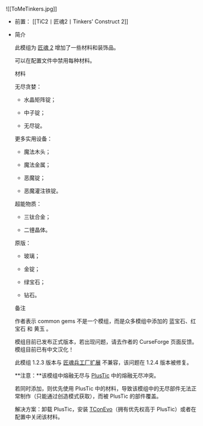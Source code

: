 ![[ToMeTinkers.jpg]]
- 前置：
 [[TiC2丨匠魂2丨Tinkers' Construct 2]]

- 简介
    
    此模组为 [匠魂 2](https://www.mcmod.cn/class/683.html) 增加了一些材料和装饰品。
    
    可以在配置文件中禁用每种材料。
    
    材料
    
    无尽贪婪：
    
    - 水晶矩阵锭；
        
    - 中子锭；
        
    - 无尽锭。
        
    
    更多实用设备：  
    
    - 魔法木头；
        
    - 魔法金属；  
        
    - 恶魔锭；  
        
    - 恶魔灌注铁锭。
        
    
    超能物质：  
    
    - 三钛合金；
        
    - 二锂晶体。
        
    
    原版：  
    
    - 玻璃；
        
    - 金锭；
        
    - 绿宝石；
        
    - 钻石。
        
    
    备注
    
    作者表示 common gems 不是一个模组，而是众多模组中添加的 蓝宝石、红宝石 和 黄玉 。
    
      
    
    模组目前已发布正式版本，若出现问题，请去作者的 CurseForge 页面反馈。模组目前已有中文汉化！
    
    此模组 1.2.3 版本与 [匠魂兵工厂扩展](https://www.mcmod.cn/class/1861.html "匠魂兵工厂扩展") 不兼容，该问题在 1.2.4 版本被修复。
    
      
    
    **注意：**该模组中熔融无尽与 [PlusTic](https://www.mcmod.cn/class/670.html "plustic") 中的熔融无尽冲突。
    
    若同时添加，则优先使用 PlusTic 中的材料，导致该模组中的无尽部件无法正常制作（只能通过创造模式获取），而被 PlusTic 的部件覆盖。
    
    解决方案：卸载 PlusTic，安装 [TConEvo](https://www.mcmod.cn/class/2739.html "TConEvo")（拥有优先权高于 PlusTic）或者在配置中关闭该材料。